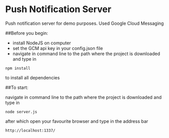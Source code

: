Push Notification Server
==================

Push notification server for demo purposes. Used Google Cloud Messaging

##Before you begin: 

*	install NodeJS on computer
*	set the GCM api key in your config.json file
*	navigate in command line to the path where the project is downloaded and type in
```
npm install
```
to install all dependencies

##To start:

navigate in command line to the path where the project is downloaded and type in

```
node server.js
```
after which open your favourite browser and type in the address bar

```
http://localhost:1337/
```